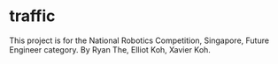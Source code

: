 # traffic

This project is for the National Robotics Competition, Singapore, Future Engineer category. By Ryan The, Elliot Koh, Xavier Koh.